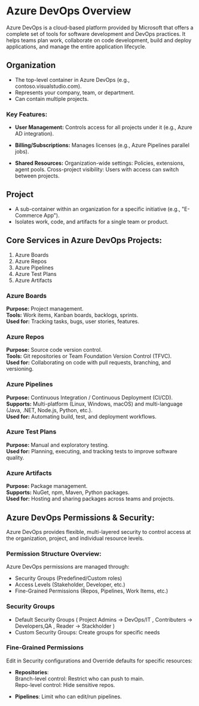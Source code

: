 # Azure DevOps Overview
Azure DevOps is a cloud-based platform provided by Microsoft that offers a complete set of tools for software development and DevOps practices. It helps teams plan work, collaborate on code development, build and deploy applications, and manage the entire application lifecycle.

## Organization
- The top-level container in Azure DevOps (e.g., contoso.visualstudio.com).
- Represents your company, team, or department.
- Can contain multiple projects.

### Key Features:
- **User Management:**
Controls access for all projects under it (e.g., Azure AD integration).

- **Billing/Subscriptions:**
Manages licenses (e.g., Azure Pipelines parallel jobs).

- **Shared Resources:**
Organization-wide settings: Policies, extensions, agent pools.
Cross-project visibility: Users with access can switch between projects.

## Project 
- A sub-container within an organization for a specific initiative (e.g., "E-Commerce App").
- Isolates work, code, and artifacts for a single team or product.

## Core Services in Azure DevOps Projects:
1. Azure Boards
2. Azure Repos
3. Azure Pipelines
4. Azure Test Plans
5. Azure Artifacts
   
### Azure Boards <br>
**Purpose:** Project management. <br>
**Tools:** Work items, Kanban boards, backlogs, sprints. <br>
**Used for:** Tracking tasks, bugs, user stories, features.<br>
### Azure Repos         <br>
**Purpose:** Source code version control.   <br>
**Tools:** Git repositories or Team Foundation Version Control (TFVC).  <br>
**Used for:** Collaborating on code with pull requests, branching, and versioning. <br>
### Azure Pipelines    <br>
**Purpose:** Continuous Integration / Continuous Deployment (CI/CD).  <br>
**Supports:** Multi-platform (Linux, Windows, macOS) and multi-language (Java, .NET, Node.js, Python, etc.). <br>
**Used for:** Automating build, test, and deployment workflows. <br>
### Azure Test Plans  <br>
**Purpose:** Manual and exploratory testing.  <br>
**Used for:** Planning, executing, and tracking tests to improve software quality. <br>
### Azure Artifacts  <br>
**Purpose:** Package management.    <br>
**Supports:** NuGet, npm, Maven, Python packages.  <br>
**Used for:** Hosting and sharing packages across teams and projects.  <br>


## Azure DevOps Permissions & Security:
Azure DevOps provides flexible, multi-layered security to control access at the organization, project, and individual resource levels.

### Permission Structure Overview:
Azure DevOps permissions are managed through:
- Security Groups (Predefined/Custom roles)
- Access Levels (Stakeholder, Developer, etc.) 
- Fine-Grained Permissions (Repos, Pipelines, Work Items, etc.)

### Security Groups
- Default Security Groups ( Project Admins -> DevOps/IT  , Contributers -> Developers,QA , Reader -> Stackholder )
- Custom Security Groups: Create groups for specific needs

### Fine-Grained Permissions
Edit in Security configurations and Override defaults for specific resources:
- **Repositories**: <br>
Branch-level control: Restrict who can push to main.  <br>
Repo-level control: Hide sensitive repos.  <br>

- **Pipelines**:
Limit who can edit/run pipelines.

